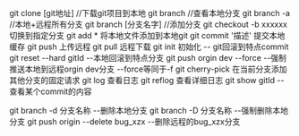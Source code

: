 
git clone [git地址] //下载git项目到本地
git branch //查看本地分支
git branch -a //本地+远程所有分支
git branch [分支名字] //添加分支
git checkout -b xxxxxx 切换到指定分支
git add * 将本地文件添加到本地git
git commit '描述' 提交本地缓存
git push 上传远程
git pull 远程下载
git init 初始化
-- git回滚到特点commit
git reset --hard gitId --本地回滚到特点分支
git push orgin dev --force --强制推送本地到远程orgin dev分支 --force等同于-f
git cherry-pick  在当前分支添加其他分支的固定请求
git log 查看日志
git reflog 查看详细日志
git show gitId --查看某个commit的内容

 git branch -d 分支名称 --删除本地分支
 git branch -D 分支名称 --强制删除本地分支
 git push origin --delete bug_xzx --删除远程的bug_xzx分支
